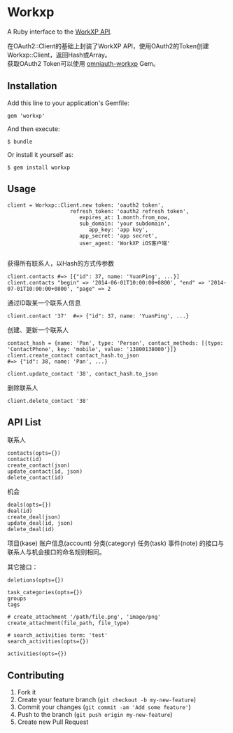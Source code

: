 # Workxp

A Ruby interface to the [WorkXP API](https://github.com/yuanping/workxp-api).

在OAuth2::Client的基础上封装了WorkXP API，使用OAuth2的Token创建Workxp::Client，返回Hash或Array。  
获取OAuth2 Token可以使用 [omniauth-workxp](https://github.com/liuqi1024/omniauth-workxp) Gem。

## Installation

Add this line to your application's Gemfile:

    gem 'workxp'

And then execute:

    $ bundle

Or install it yourself as:

    $ gem install workxp

## Usage

```shell
client = Workxp::Client.new token: 'oauth2 token', 
                    refresh_token: 'oauth2 refresh token', 
                       expires_at: 1.month.from_now, 
                       sub_domain: 'your subdomain',
                          app_key: 'app key', 
                       app_secret: 'app secret',
                       user_agent: 'WorkXP iOS客户端'
                            
```

获得所有联系人，以Hash的方式传参数

    client.contacts #=> [{"id": 37, name: 'YuanPing', ...}]
    client.contacts "begin" => '2014-06-01T10:00:00+0800', "end" => '2014-07-01T10:00:00+0800', "page" => 2
    
通过ID取某一个联系人信息

    client.contact '37'  #=> {"id": 37, name: 'YuanPing', ...}

创建、更新一个联系人

    contact_hash = {name: 'Pan', type: 'Person', contact_methods: [{type: 'ContactPhone', key: 'mobile', value: '13800138000'}]}
    client.create_contact contact_hash.to_json
    #=> {"id": 38, name: 'Pan', ...}
    
    client.update_contact '38', contact_hash.to_json
    
删除联系人    

    client.delete_contact '38'
    
## API List
联系人
```shell
contacts(opts={})
contact(id)
create_contact(json)
update_contact(id, json)
delete_contact(id)
```

机会
```shell
deals(opts={})
deal(id)
create_deal(json)
update_deal(id, json)
delete_deal(id)
```

项目(kase) 账户信息(account) 分类(category) 任务(task) 事件(note) 的接口与联系人与机会接口的命名规则相同。  

其它接口：
```shell
deletions(opts={})

task_categories(opts={})
groups
tags

# create_attachment '/path/file.png', 'image/png'
create_attachment(file_path, file_type)

# search_activities term: 'test'
search_activities(opts={})

activities(opts={})

```

## Contributing

1. Fork it
2. Create your feature branch (`git checkout -b my-new-feature`)
3. Commit your changes (`git commit -am 'Add some feature'`)
4. Push to the branch (`git push origin my-new-feature`)
5. Create new Pull Request